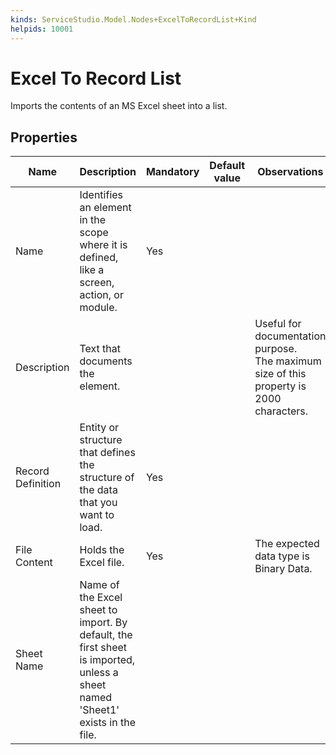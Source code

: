 ```yaml
---
kinds: ServiceStudio.Model.Nodes+ExcelToRecordList+Kind
helpids: 10001
---
```


# Excel To Record List

Imports the contents of an MS Excel sheet into a list.  

## Properties

<table markdown="1">
<thead>
<tr>
<th>Name</th>
<th>Description</th>
<th>Mandatory</th>
<th>Default value</th>
<th>Observations</th>
</tr>
</thead>
<tbody>
<tr>
<td title="Name">Name</td>
<td>Identifies an element in the scope where it is defined, like a screen, action, or module.</td>
<td>Yes</td>
<td></td>
<td></td>
</tr>
<tr>
<td title="Description">Description</td>
<td>Text that documents the element.</td>
<td></td>
<td></td>
<td>Useful for documentation purpose.<br/>The maximum size of this property is 2000 characters.</td>
</tr>
<tr>
<td title="Record Definition">Record Definition</td>
<td>Entity or structure that defines the structure of the data that you want to load.</td>
<td>Yes</td>
<td></td>
<td></td>
</tr>
<tr>
<td title="File Content">File Content</td>
<td>Holds the Excel file.</td>
<td>Yes</td>
<td></td>
<td>The expected data type is Binary Data.</td>
</tr>
<tr>
<td title="Sheet Name">Sheet Name</td>
<td>Name of the Excel sheet to import. By default, the first sheet is imported, unless a sheet named 'Sheet1' exists in the file.</td>
<td></td>
<td></td>
<td></td>
</tr>
</tbody>
</table>

